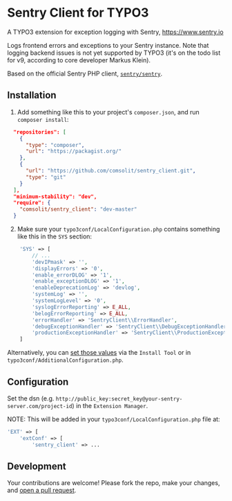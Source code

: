 Sentry Client for TYPO3
=======================

A TYPO3 extension for exception logging with Sentry, https://www.sentry.io

Logs frontend errors and exceptions to your Sentry instance. Note that logging
backend issues is not yet supported by TYPO3 (it's on the todo list for v9,
according to core developer Markus Klein).

Based on the official Sentry PHP client,
[`sentry/sentry`](https://packagist.org/packages/sentry/sentry).

Installation
------------

1. Add something like this to your project's `composer.json`, and run
   `composer install`:

``` json
  "repositories": [
    {
      "type": "composer",
      "url": "https://packagist.org/"
    },
    {
      "url": "https://github.com/comsolit/sentry_client.git",
      "type": "git"
    }
  ],
  "minimum-stability": "dev",
  "require": {
    "comsolit/sentry_client": "dev-master"
  }
```

2. Make sure your `typo3conf/LocalConfiguration.php` contains something like
   this in the `SYS` section:

``` php
    'SYS' => [
        // ...
        'devIPmask' => '',
        'displayErrors' => '0',
        'enable_errorDLOG' => '1',
        'enable_exceptionDLOG' => '1',
        'enableDeprecationLog' => 'devlog',
        'systemLog' => '',
        'systemLogLevel' => '0',
        'syslogErrorReporting' => E_ALL,
        'belogErrorReporting' => E_ALL,
        'errorHandler' => 'SentryClient\\ErrorHandler',
        'debugExceptionHandler' => 'SentryClient\\DebugExceptionHandler',
        'productionExceptionHandler' => 'SentryClient\\ProductionExceptionHandler',
    ]
```
Alternatively, you can [set those values](
https://github.com/comsolit/sentry_client/blob/master/ext_localconf.php#L6-L17)
via the `Install Tool` or in `typo3conf/AdditionalConfiguration.php`.

Configuration
-------------

Set the dsn (e.g. `http://public_key:secret_key@your-sentry-server.com/project-id`)
in the `Extension Manager`.

NOTE: This will be added in your `typo3conf/LocalConfiguration.php` file at:

``` php
'EXT' => [
    'extConf' => [
        'sentry_client' => ...
```

Development
-----------

Your contributions are welcome! Please fork the repo, make your changes, and
[open a pull request](https://github.com/comsolit/sentry_client/pulls).
